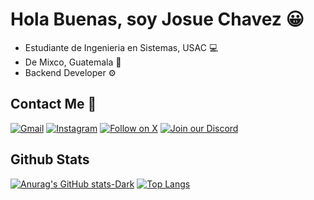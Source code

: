 
# Hola Buenas, soy Josue Chavez 😀

- Estudiante de Ingenieria en Sistemas, USAC 💻
- De Mixco, Guatemala 📍
- Backend Developer ⚙️

## Contact Me 📱
[![Gmail](https://img.shields.io/badge/Gmail-Enviar%20correo-D14836?logo=gmail&logoColor=white)](mailto:chavezjrg20134tob@gmail.com)
[![Instagram](https://img.shields.io/badge/Instagram-%23E4405F.svg?logo=instagram&logoColor=white)](https://www.instagram.com/josueee.chaveez)
[![Follow on X](https://img.shields.io/badge/Follow-%40josueeechavez-1DA1F2?logo=twitter&logoColor=white)](https://x.com/josueeechavez)
[![Join our Discord](https://img.shields.io/badge/Join%20us%20on-Discord-5865F2?logo=discord&logoColor=white)](https://discord.gg/4jUcsr5Gs5)


## Github Stats
[![Anurag's GitHub stats-Dark](https://github-readme-stats.vercel.app/api?username=jchaveeez23&show_icons=true&theme=dark#gh-dark-mode-only)](https://github.com/anuraghazra/github-readme-stats#gh-dark-mode-only)
[![Top Langs](https://github-readme-stats.vercel.app/api/top-langs/?username=jchaveeez23&layout=donut&theme=dark#gh-dark-mode-only)](https://github.com/anuraghazra/github-readme-stats)
